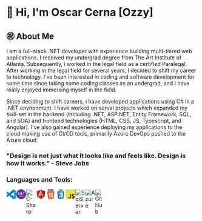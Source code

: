 # 👋 Hi, I'm Oscar Cerna [Ozzy]

## ㊗️ About Me 
<p>
I am a full-stack .NET developer with experience building multi-tiered web applications. I received my undergrad degree from The Art Institute of Atlanta. Subsequently, i worked in the legal field as a certified Paralegal. After working in the legal field for several years, I decided to shift my career to technology. I've been interested in coding and software development for some time since taking some coding classes as an undergrad, and I have really enjoyed immersing myself in the field.

Since deciding to shift careers, i have developed applications using C# in a .NET environment. I have worked on serval projects which expanded my skill-set in the backend (including .NET, ASP.NET, Entity Framework, SQL, and SOA) and frontend technologies (HTML, CSS, JS, Typescript, and Angular). I've also gained experience deploying my applications to the cloud making use of CI/CD tools, primarily Azure DevOps pushed to the Azure cloud. 

</p>

### "Design is not just what it looks like and feels like. Design is how it works." - Steve Jobs

### Languages and Tools:

<img align="left" alt="Visual Studio Code" width="26px" src="https://raw.githubusercontent.com/github/explore/80688e429a7d4ef2fca1e82350fe8e3517d3494d/topics/visual-studio-code/visual-studio-code.png">

<img align="left" alt=".NET" width="26px" src="https://github.com/devicons/devicon/blob/master/icons/dotnetcore/dotnetcore-original.svg">

<img align="left" alt="C-Sharp" width="26px" src="https://raw.githubusercontent.com/jmnote/z-icons/master/svg/csharp.svg">

<img align="left" alt="AngularJs" width="26px" src="https://github.com/devicons/devicon/blob/master/icons/angularjs/angularjs-original.svg">
     
<img align="left" alt="HTML5" width="26px" src="https://raw.githubusercontent.com/github/explore/80688e429a7d4ef2fca1e82350fe8e3517d3494d/topics/html/html.png">

<img align="left" alt="CSS3" width="26px" src="https://raw.githubusercontent.com/github/explore/80688e429a7d4ef2fca1e82350fe8e3517d3494d/topics/css/css.png">

<img align="left" alt="JavaScript" width="26px" src="https://raw.githubusercontent.com/github/explore/80688e429a7d4ef2fca1e82350fe8e3517d3494d/topics/javascript/javascript.png">

<img align="left" alt="SqlServer" width="26px" src="https://img.icons8.com/color/48/000000/microsoft-sql-server.png">

<img align="left" alt="Azure" width="26px" src="https://alligatortek.com/wp-content/uploads/2017/09/image115.png">

<img align="left" alt="GitHub" width="26px" src="https://img.icons8.com/ios-filled/50/000000/github.png">











